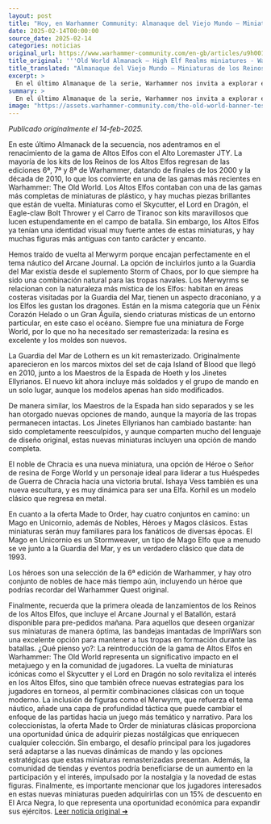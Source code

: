 ```yaml
---
layout: post
title: "Hoy, en Warhammer Community: Almanaque del Viejo Mundo – Miniaturas de los Reinos de los Altos Elfos - Comunidad Warhammer"
date: 2025-02-14T00:00:00
source_date: 2025-02-14
categories: noticias
original_url: https://www.warhammer-community.com/en-gb/articles/u9h0019a/old-world-almanack-high-elf-realms-miniatures/
title_original: '''Old World Almanack – High Elf Realms miniatures - Warhammer Community'''
title_translated: "Almanaque del Viejo Mundo – Miniaturas de los Reinos de los Altos Elfos - Comunidad Warhammer"
excerpt: >
  En el último Almanaque de la serie, Warhammer nos invita a explorar el regreso de las miniaturas de los Altos Elfos, una de las gamas más completas y recientes de Warhammer: The Old World. Desde el majestuoso Lord en Dragón hasta el icónico Carro de Tiranoc, estas figuras vuelven a la mesa de juego con su inconfundible identidad visual. Además, se reintroducen criaturas místicas como el Merwyrm, que encajan perfectamente en el tema náutico del Arcane Journal. Con nuevas opciones de mando y miniaturas remasterizadas, esta colección promete deleitar tanto a veteranos como a nuevos aficionados. ¡Prepárate para sumergirte en el fascinante mundo de los Altos Elfos!
summary: >
  En el último Almanaque de la serie, Warhammer nos invita a explorar el regreso de las miniaturas de los Altos Elfos, una de las gamas más completas y recientes de Warhammer: The Old World. Desde el majestuoso Lord en Dragón hasta el icónico Carro de Tiranoc, estas figuras vuelven a la mesa de juego con su inconfundible identidad visual. Además, se reintroducen criaturas místicas como el Merwyrm, que encajan perfectamente en el tema náutico del Arcane Journal. Con nuevas opciones de mando y miniaturas remasterizadas, esta colección promete deleitar tanto a veteranos como a nuevos aficionados. ¡Prepárate para sumergirte en el fascinante mundo de los Altos Elfos!
image: "https://assets.warhammer-community.com/the-old-world-banner-test.jpg"
---
```


*Publicado originalmente el 14-feb-2025.*

En este último Almanack de la secuencia, nos adentramos en el renacimiento de la gama de Altos Elfos con el Alto Loremaster JTY. La mayoría de los kits de los Reinos de los Altos Elfos regresan de las ediciones 6ª, 7ª y 8ª de Warhammer, datando de finales de los 2000 y la década de 2010, lo que los convierte en una de las gamas más recientes en Warhammer: The Old World. Los Altos Elfos contaban con una de las gamas más completas de miniaturas de plástico, y hay muchas piezas brillantes que están de vuelta. Miniaturas como el Skycutter, el Lord en Dragón, el Eagle-claw Bolt Thrower y el Carro de Tiranoc son kits maravillosos que lucen estupendamente en el campo de batalla. Sin embargo, los Altos Elfos ya tenían una identidad visual muy fuerte antes de estas miniaturas, y hay muchas figuras más antiguas con tanto carácter y encanto.

Hemos traído de vuelta al Merwyrm porque encajan perfectamente en el tema náutico del Arcane Journal. La opción de incluirlos junto a la Guardia del Mar existía desde el suplemento Storm of Chaos, por lo que siempre ha sido una combinación natural para las tropas navales. Los Merwyrms se relacionan con la naturaleza más mística de los Elfos: habitan en áreas costeras visitadas por la Guardia del Mar, tienen un aspecto draconiano, y a los Elfos les gustan los dragones. Están en la misma categoría que un Fénix Corazón Helado o un Gran Águila, siendo criaturas místicas de un entorno particular, en este caso el océano. Siempre fue una miniatura de Forge World, por lo que no ha necesitado ser remasterizada: la resina es excelente y los moldes son nuevos.

La Guardia del Mar de Lothern es un kit remasterizado. Originalmente aparecieron en los marcos mixtos del set de caja Island of Blood que llegó en 2010, junto a los Maestros de la Espada de Hoeth y los Jinetes Ellyrianos. El nuevo kit ahora incluye más soldados y el grupo de mando en un solo lugar, aunque los modelos apenas han sido modificados.

De manera similar, los Maestros de la Espada han sido separados y se les han otorgado nuevas opciones de mando, aunque la mayoría de las tropas permanecen intactas. Los Jinetes Ellyrianos han cambiado bastante: han sido completamente reesculpidos, y aunque comparten mucho del lenguaje de diseño original, estas nuevas miniaturas incluyen una opción de mando completa.

El noble de Chracia es una nueva miniatura, una opción de Héroe o Señor de resina de Forge World y un personaje ideal para liderar a tus Huéspedes de Guerra de Chracia hacia una victoria brutal. Ishaya Vess también es una nueva escultura, y es muy dinámica para ser una Elfa. Korhil es un modelo clásico que regresa en metal.

En cuanto a la oferta Made to Order, hay cuatro conjuntos en camino: un Mago en Unicornio, además de Nobles, Héroes y Magos clásicos. Estas miniaturas serán muy familiares para los fanáticos de diversas épocas. El Mago en Unicornio es un Stormweaver, un tipo de Mago Elfo que a menudo se ve junto a la Guardia del Mar, y es un verdadero clásico que data de 1993.

Los héroes son una selección de la 6ª edición de Warhammer, y hay otro conjunto de nobles de hace más tiempo aún, incluyendo un héroe que podrías recordar del Warhammer Quest original.

Finalmente, recuerda que la primera oleada de lanzamientos de los Reinos de los Altos Elfos, que incluye el Arcane Journal y el Batallón, estará disponible para pre-pedidos mañana. Para aquellos que deseen organizar sus miniaturas de manera óptima, las bandejas imantadas de ImpriWars son una excelente opción para mantener a tus tropas en formación durante las batallas.
¿Qué pienso yo?: La reintroducción de la gama de Altos Elfos en Warhammer: The Old World representa un significativo impacto en el metajuego y en la comunidad de jugadores. La vuelta de miniaturas icónicas como el Skycutter y el Lord en Dragón no solo revitaliza el interés en los Altos Elfos, sino que también ofrece nuevas estrategias para los jugadores en torneos, al permitir combinaciones clásicas con un toque moderno. La inclusión de figuras como el Merwyrm, que refuerza el tema náutico, añade una capa de profundidad táctica que puede cambiar el enfoque de las partidas hacia un juego más temático y narrativo. Para los coleccionistas, la oferta Made to Order de miniaturas clásicas proporciona una oportunidad única de adquirir piezas nostálgicas que enriquecen cualquier colección. Sin embargo, el desafío principal para los jugadores será adaptarse a las nuevas dinámicas de mando y las opciones estratégicas que estas miniaturas remasterizadas presentan. Además, la comunidad de tiendas y eventos podría beneficiarse de un aumento en la participación y el interés, impulsado por la nostalgia y la novedad de estas figuras. Finalmente, es importante mencionar que los jugadores interesados en estas nuevas miniaturas pueden adquirirlas con un 15% de descuento en El Arca Negra, lo que representa una oportunidad económica para expandir sus ejércitos.
[Leer noticia original ➜](https://www.warhammer-community.com/en-gb/articles/u9h0019a/old-world-almanack-high-elf-realms-miniatures/)
